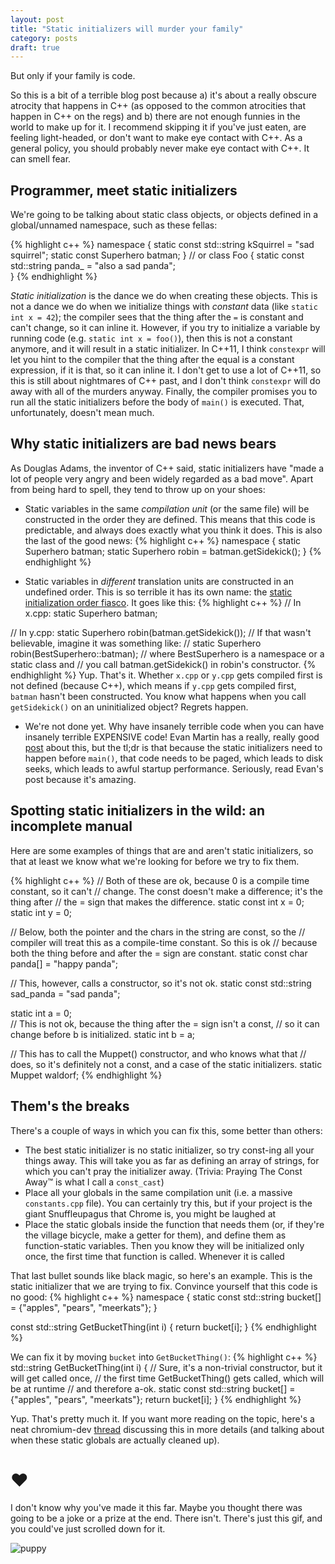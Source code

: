 ```yaml
---
layout: post
title: "Static initializers will murder your family"
category: posts
draft: true
---
```

But only if your family is code.

So this is a bit of a terrible blog post because a) it's about a really obscure atrocity that happens in C++ (as opposed to the common atrocities that happen in C++ on the regs) and b) there are not enough funnies in the world to make up for it. I recommend skipping it if you've just eaten, are feeling light-headed, or don't want to make eye contact with C++. As a general policy, you should probably never make eye contact with C++. It can smell fear.

## Programmer, meet static initializers
We're going to be talking about static class objects, or objects defined in a global/unnamed namespace, such as these fellas:

{% highlight c++ %}
namespace {
static const std::string kSquirrel = "sad squirrel";
static const Superhero batman;
}
// or
class Foo {
  static const std::string panda_ = "also a sad panda";  
}
{% endhighlight %}

_Static initialization_ is the dance we do when creating these objects. This is not a dance we do when we initialize things with _constant_ data (like `static int x = 42`); the compiler sees that the thing after the `=` is constant and can't change, so it can inline it. However, if you try to initialize a variable by running code (e.g. `static int x = foo()`), then this is not a constant anymore, and it will result in a static initializer. In C++11, I think `constexpr` will let you hint to the compiler that the thing after the equal is a constant expression, if it is that, so it can inline it. I don't get to use a lot of C++11, so this is still about nightmares of C++ past, and I don't think `constexpr` will do away with all of the murders anyway. Finally, the compiler promises you to run all the static initializers before the body of `main()` is executed. That, unfortunately, doesn't mean much.

## Why static initializers are bad news bears
As Douglas Adams, the inventor of C++ said, static initializers have "made a lot of people very angry and been widely regarded as a bad move". Apart from being hard to spell, they tend to throw up on your shoes:

  * Static variables in the same _compilation unit_ (or the same file) will be constructed in the order they are defined. This means that this code is predictable, and always does exactly what you think it does. This is also the last of the good news:
{% highlight c++ %}
namespace {
static Superhero batman;
static Superhero robin = batman.getSidekick();
}
{% endhighlight %}

  * Static variables in _different_ translation units are constructed in an undefined order. This is so terrible it has its own name: the [static initialization order fiasco](http://www.parashift.com/c++-faq/static-init-order.html). It goes like this:
  {% highlight c++ %}
  // In x.cpp:
  static Superhero batman;

  // In y.cpp:
  static Superhero robin(batman.getSidekick());
  // If that wasn't believable, imagine it was something like:
  // static Superhero robin(BestSuperhero::batman); 
  // where BestSuperhero is a namespace or a static class and 
  // you call batman.getSidekick() in robin's constructor.
  {% endhighlight %}
  Yup. That's it. Whether `x.cpp` or `y.cpp` gets compiled first is not defined (because C++), which means if `y.cpp` gets compiled first, `batman` hasn't been constructed. You know what happens when you call `getSidekick()` on an uninitialized object? Regrets happen.

  * We're not done yet. Why have insanely terrible code when you can have insanely terrible EXPENSIVE code! Evan Martin has a really, really good [post](http://neugierig.org/software/chromium/notes/2011/08/static-initializers.html) about this, but the tl;dr is that because the static initializers need to happen before `main()`, that code needs to be paged, which leads to disk seeks, which leads to awful startup performance. Seriously, read Evan's post because it's amazing.

## Spotting static initializers in the wild: an incomplete manual
Here are some examples of things that are and aren't static initializers, so
that at least we know what we're looking for before we try to fix them.

{% highlight c++ %}
// Both of these are ok, because 0 is a compile time constant, so it can't
// change. The const doesn't make a difference; it's the thing after
// the = sign that makes the difference.
static const int x = 0;
static int y = 0;

// Below, both the pointer and the chars in the string are const, so the
// compiler will treat this as a compile-time constant. So this is ok
// because both the thing before and after the = sign are constant.
static const char panda[] = "happy panda";

// This, however, calls a constructor, so it's not ok.
static const std::string sad_panda = "sad panda";

static int a = 0;  
// This is not ok, because the thing after the = sign isn't a const,
// so it can change before b is initialized.
static int b = a;  

// This has to call the Muppet() constructor, and who knows what that
// does, so it's definitely not a const, and a case of the static initializers.
static Muppet waldorf;
{% endhighlight %}

## Them's the breaks
There's a couple of ways in which you can fix this, some better than others:

  * The best static initializer is no static initializer, so try const-ing all your things away. This will take you as far as defining an array of strings, for which you can't pray the initializer away. (Trivia: Praying The Const Away™ is what I call a `const_cast`)
  * Place all your globals in the same compilation unit (i.e. a massive `constants.cpp` file). You can certainly try this, but if your project is the giant Snuffleupagus that Chrome is, you might be laughed at
  * Place the static globals inside the function that needs them (or, if they're the village bicycle, make a getter for them), and define them as function-static variables. Then you know they will be initialized only once, the first time that function is called. Whenever it is called

That last bullet sounds like black magic, so here's an example. This is the static initializer that we are trying to fix. Convince yourself that this code is no good:
{% highlight c++ %}
namespace {
static const std::string bucket[] = {"apples", "pears", "meerkats"};
}

const std::string GetBucketThing(int i) {
  return bucket[i];
}
{% endhighlight %}

We can fix it by moving `bucket` into `GetBucketThing()`:
{% highlight c++ %}
std::string GetBucketThing(int i) {
  // Sure, it's a non-trivial constructor, but it will get called once,
  // the first time GetBucketThing() gets called, which will be at runtime
  // and therefore a-ok.
  static const std::string bucket[] = {"apples", "pears", "meerkats"};
  return bucket[i];
}
{% endhighlight %}

Yup. That's pretty much it. If you want more reading on the topic, here's a neat chromium-dev [thread](https://groups.google.com/a/chromium.org/forum/#!topic/chromium-dev/p6h3HC8Wro4) discussing this in more details (and talking about when these static globals are actually cleaned up).

# ❤︎
I don't know why you've made it this far. Maybe you thought there was going to be a joke or a prize at the end. There isn't. There's just this gif, and you could've just scrolled down for it.

![puppy](http://s3-ec.buzzfed.com/static/2014-04/enhanced/webdr08/3/11/anigif_enhanced-buzz-19981-1396540542-4.gif)

